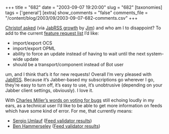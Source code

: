 +++
title = "682"
date = "2003-09-07 19:20:00"
slug = "682"
[taxonomies]
tags = ['general']
[extra]
show_comments = "false"
comments_file = "/content/blog/2003/09/2003-09-07-682-comments.csv"
+++

[Christof asked](http://cmeerw.org/blog/151.html) (via [JabRSS growth](http://www.cix.co.uk/%7Ejimh/weblog/2003_08_01_archive.html#106069092050689080) by [Jim](http://www.feetup.org)) and who am I to disappoint? To add to the current [feature request list](http://cmeerw.org/dev/project/list/2/feature) I’d like:

- import/export OCS
- import/export OPML
- ability to force an update instead of having to wait until the next system-wide update
- should be a transport/component instead of Bot user

um, and I think that’s it for new requests! Overall I’m very pleased with [JabRSS](http://cmeerw.org/dev/node/view/7). Because it’s Jabber-based my subscriptions go wherever I go, they’re easy to turn off, it’s easy to use, it’s unobtrusive (depending on your Jabber client settings, obviously). I love it.

With [Charles Miller’s words on voting for bugs](http://fishbowl.pastiche.org/archives/001541.html) still echoing loudly in my ears, as a technical user I’d like to be able to get more information on feeds which have some kind of error. For me, that currently means:

- [Sergio Umlauf](http://www.freeroller.net/page/umlauf) ([Feed validator results](http://feedvalidator.org/check?url=http%3A%2F%2Fwww.freeroller.net%2Frss%2Fumlauf))
- [Ben Hammerseley](http://www.benhammersley.com/) ([Feed validator results](http://feedvalidator.org/check?url=http%3A%2F%2Fwww.benhammersley.com%2Findex.rdf))
